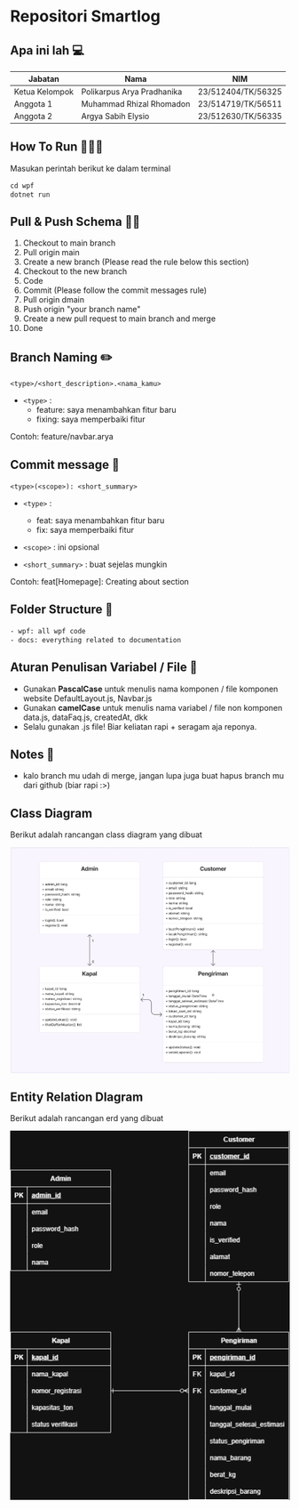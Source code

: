 # Repositori Smartlog

## Apa ini lah 💻

| Jabatan           | Nama                                   | NIM                |
|-------------------|----------------------------------------|--------------------|
| Ketua Kelompok    | Polikarpus Arya Pradhanika             | 23/512404/TK/56325 |
| Anggota 1         | Muhammad Rhizal Rhomadon               | 23/514719/TK/56511 |
| Anggota 2         | Argya Sabih Elysio                     | 23/512630/TK/56335 |

<!-- ## Design 🎨

[Figma Link](https://www.figma.com/files/team/1230877834990330643/project/355707487/PIONIR-Gadjah-Mada-2025?fuid=1360546456182338347) -->

## How To Run 🏃🏻‍♂️

Masukan perintah berikut ke dalam terminal

```
cd wpf
dotnet run
```

## Pull & Push Schema 💪🏻

1. Checkout to main branch
2. Pull origin main
3. Create a new branch (Please read the rule below this section)
4. Checkout to the new branch
5. Code
6. Commit (Please follow the commit messages rule)
7. Pull origin dmain
8. Push origin "your branch name"
9. Create a new pull request to main branch and merge
10. Done

## Branch Naming ✏️

`<type>/<short_description>.<nama_kamu>`

- `<type>` :
  - feature: saya menambahkan fitur baru
  - fixing: saya memperbaiki fitur

Contoh: feature/navbar.arya

## Commit message 📝

`<type>(<scope>): <short_summary>`

- `<type>` :
  - feat: saya menambahkan fitur baru
  - fix: saya memperbaiki fitur

- `<scope>` : ini opsional
- `<short_summary>` : buat sejelas mungkin

Contoh: feat[Homepage]: Creating about section

## Folder Structure 📁

```
- wpf: all wpf code
- docs: everything related to documentation
```

## Aturan Penulisan Variabel / File 📃

- Gunakan **PascalCase** untuk menulis nama komponen / file komponen website
  DefaultLayout.js, Navbar.js
- Gunakan **camelCase** untuk menulis nama variabel / file non komponen
  data.js, dataFaq.js, createdAt, dkk
- Selalu gunakan .js file! Biar keliatan rapi + seragam aja reponya.

## Notes 📰

- kalo branch mu udah di merge, jangan lupa juga buat hapus branch mu dari github (biar rapi :>)

## Class Diagram

Berikut adalah rancangan class diagram yang dibuat

<div style="text-align: center;">
  <img alt="Class Diagram" src="./docs/class-diagram.png" width="550px" style="display: block; margin: auto;"/>
</div>

## Entity Relation DIagram

Berikut adalah rancangan erd yang dibuat

<div style="text-align: center;">
  <img alt="ERD" src="./docs/erd.png" width="550px" style="display: block; margin: auto;"/>
</div>